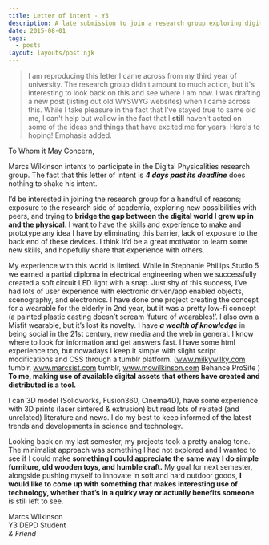 ```yaml
---
title: Letter of intent - Y3
description: A late submission to join a research group exploring digital and physical intersections.
date: 2015-08-01
tags:
  - posts
layout: layouts/post.njk
---
```


> I am reproducing this letter I came across from my third year of university. The research group didn't amount to much action, but it's interesting to look back on this and see where I am now. I was drafting a new post (listing out old WYSWYG websites) when I came across this. 
> While I take pleasure in the fact that I've stayed true to same old me, I can't help but wallow in the fact that I **still** haven't acted on some of the ideas and things that have excited me for years. Here's to hoping!
> Emphasis added.
 

To Whom it May Concern,

Marcs Wilkinson intents to participate in the Digital Physicalities research group. The fact that this letter of intent is ***4 days past its deadline*** does nothing to shake his intent.

I’d be interested in joining the research group for a handful of reasons; exposure to the research side of academia, exploring new possibilities with peers, and trying to **bridge the gap between the digital world I grew up in and the physical**. I want to have the skills and experience to make and prototype any idea I have by eliminating this barrier, lack of exposure to the back end of these devices. I think It’d be a great motivator to learn some new skills, and hopefully share that experience with others.

My experience with this world is limited. While in Stephanie Phillips Studio 5 we earned a partial diploma in electrical engineering when we successfully created a soft circuit LED light with a snap. Just shy of this success, I’ve had lots of user experience with electronic driven/app enabled objects, scenography, and electronics. I have done one project creating the concept for a wearable for the elderly in 2nd year, but it was a pretty low-fi concept (a painted plastic casting doesn’t scream ‘future of wearables!’. I also own a Misfit wearable, but it’s lost its novelty. I have ***a wealth of knowledge*** in being social in the 21st century, new media and the web in general. I know where to look for information and get answers fast. I have some html experience too, but nowadays I keep it simple with slight script modifications and CSS through a tumblr platform. (www.milkywilky.com tumblr, www.marcsist.com tumblr, www.mowilkinson.com Behance ProSite )  **To me, making use of available digital assets that others have created and distributed is a tool.**

I can 3D model (Solidworks, Fusion360, Cinema4D), have some experience with 3D prints (laser sintered & extrusion) but read lots of related (and unrelated) literature and news. I do my best to keep informed of the latest trends and developments in science and technology.

Looking back on my last semester, my projects took a pretty analog tone. The minimalist approach was something I had not explored and I wanted to see if I could make **something I could appreciate the same way I do simple furniture, old wooden toys, and humble craft.** My goal for next semester, alongside pushing myself to innovate in soft and hard outdoor goods, __**I would like to come up with something that makes interesting use of technology, whether that’s in a quirky way or actually benefits someone**__ is still left to see.



Marcs Wilkinson  
Y3 DEPD Student  
*& Friend*